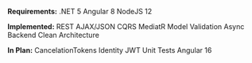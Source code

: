 **Requirements:**
.NET 5
Angular 8
NodeJS 12


**Implemented:**
REST
AJAX/JSON
CQRS
MediatR
Model Validation
Async Backend
Clean Architecture



**In Plan:**
CancelationTokens 
Identity
JWT
Unit Tests
Angular 16